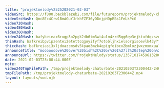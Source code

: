 ```yaml
---
title: "projektmelody%2525202021-02-03"
videoSrc: https://f000.backblazeb2.com/file/futureporn/projektmelody-chaturbate-2021-02-03.mp4
videoSrcHash: Qmc8Ec4Crw1BmAGuYJrkhFZF36yDDnjpHDpRBs1FeLkPcG
video720Hash: 
video480Hash: 
video360Hash: 
video240Hash: bafybeieax6rugp3o2pgk2db6tm3wt4ulm4zrd5qg6qw3ejktufdqzszqym?filename=projektmelody-chaturbate-20210203T230044Z-240p.mp4
thinHash: bafkreibpvipzentei2etettcqgoyifyf7otobljhxielsorgisoevlk43y?filename=20210203T230044Z_thin.jpg
thiccHash: bafkreiasi3xljdoazcmsdv5kpao3mzk4epiqfoibcx2bmlozjwxzmxmxua?filename=20210203T230044Z_thicc.jpg
announceTitle: "mooooooove%20over%20bish%2C%20or%20I%27ll%20step%20on%20you"
announceUrl: https://twitter.com/ProjektMelody/status/1357101745961328645
date: 2021-02-03T23:00:44.000Z
note: 
video240TmpFilePath: /tmp/projektmelody-chaturbate-20210203T230044Z-240p.mp4
tmpFilePath: /tmp/projektmelody-chaturbate-20210203T230044Z.mp4
layout: layouts/vod.njk
---
```

